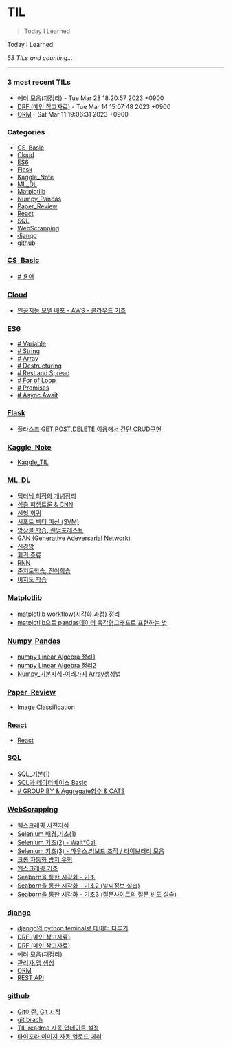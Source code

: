 # TIL
> Today I Learned

Today I Learned


_53 TILs and counting..._

---

### 3 most recent TILs

- [에러 모음(재정리)](django/error.md) - Tue Mar 28 18:20:57 2023 +0900
- [DRF (메인 참고자료)](django/drf.md) - Tue Mar 14 15:07:48 2023 +0900
- [ORM](django/orm.md) - Sat Mar 11 19:06:31 2023 +0900

### Categories

- [CS_Basic](#CS_Basic)
- [Cloud](#Cloud)
- [ES6](#ES6)
- [Flask](#Flask)
- [Kaggle_Note](#Kaggle_Note)
- [ML_DL](#ML_DL)
- [Matplotlib](#Matplotlib)
- [Numpy_Pandas](#Numpy_Pandas)
- [Paper_Review](#Paper_Review)
- [React](#React)
- [SQL](#SQL)
- [WebScrapping](#WebScrapping)
- [django](#django)
- [github](#github)

### [CS_Basic](#CS_Basic)
- [# 용어](CS_Basic/Q.md)

### [Cloud](#Cloud)
- [인공지능 모델 배포 - AWS - 클라우드 기초](Cloud/Basic.md)

### [ES6](#ES6)
- [# Variable](ES6/js_basic.md)
- [# String](ES6/js_basic2.md)
- [# Array](ES6/js_basic3.md)
- [# Destructuring](ES6/js_basic4.md)
- [# Rest and Spread](ES6/js_basic5.md)
- [# For of Loop](ES6/js_basic6.md)
- [# Promises](ES6/js_basic7.md)
- [# Async Await](ES6/js_basic8.md)

### [Flask](#Flask)
- [플라스크 GET,POST,DELETE 이용해서 간단 CRUD구현](Flask/flask_prac1.md)

### [Kaggle_Note](#Kaggle_Note)
- [Kaggle_TIL](Kaggle_Note/kaggle_til.md)

### [ML_DL](#ML_DL)
- [딥러닝 최적화 개념정리](ML_DL/DL_opt.md)
- [심층 퍼셉트론 & CNN](ML_DL/DMLP_CNN.md)
- [선형 회귀](ML_DL/Linear_regression.md)
- [서포트 벡터 머신 (SVM)](ML_DL/SVM.md)
- [앙상블 학습, 랜덤포레스트](ML_DL/ensemble.md)
- [GAN (Generative Adeversarial Network)](ML_DL/gan.md)
- [신경망](ML_DL/nn.md)
- [회귀 종류](ML_DL/regressions.md)
- [RNN](ML_DL/rnn.md)
- [준지도학습, 전이학습](ML_DL/semi-supervised-learning.md)
- [비지도 학습](ML_DL/unsupervised_learning.md)

### [Matplotlib](#Matplotlib)
- [matplotlib workflow(시각화 과정) 정리](Matplotlib/matplotlib_workflow.md)
- [matplotlib으로 pandas데이터 육각형그래프로 표현하는 법](Matplotlib/polar_matplotlib.md)

### [Numpy_Pandas](#Numpy_Pandas)
- [numpy Linear Algebra 정리1](Numpy_Pandas/np_linalg1.md)
- [numpy Linear Algebra 정리2](Numpy_Pandas/np_linalg2.md)
- [Numpy_기본지식-여러가지 Array생성법](Numpy_Pandas/numpy_basic.md)

### [Paper_Review](#Paper_Review)
- [Image Classification](Paper_Review/summary.md)

### [React](#React)
- [React](React/react.md)

### [SQL](#SQL)
- [SQL_기본(1)](SQL/sql_1.md)
- [SQL과 데이터베이스 Basic](SQL/sql_basic.md)
- [# GROUP BY & Aggregate함수 & CATS](SQL/sql_groupby.md)

### [WebScrapping](#WebScrapping)
- [웹스크래핑 사전지식](WebScrapping/Background_Knowlege.md)
- [Selenium 배경,기초(1)](WebScrapping/Selenium1.md)
- [Selenium 기초(2) - Wait*Call](WebScrapping/Selenium2.md)
- [Selenium 기초(3) - 마우스,키보드 조작 / 라이브러리 모음](WebScrapping/Selenium3.md)
- [크롬 자동화 방지 우회](WebScrapping/chrome_1.md)
- [웹스크래핑 기초](WebScrapping/scrapping_basic.md)
- [Seaborn을 통한 시각화 - 기초](WebScrapping/seaborn.md)
- [Seaborn을 통한 시각화 - 기초2 (날씨정보 실습)](WebScrapping/seaborn2.md)
- [Seaborn을 통한 시각화 - 기초3 (질문사이트의 질문 빈도 실습)](WebScrapping/seaborn3.md)

### [django](#django)
- [django의 python teminal로 데이터 다루기](django/django_datacontrol.md)
- [DRF (메인 참고자료)](django/django_flow.md)
- [DRF (메인 참고자료)](django/drf.md)
- [에러 모음(재정리)](django/error.md)
- [관리자,앱 생성](django/make_app.md)
- [ORM](django/orm.md)
- [REST API](django/rest.md)

### [github](#github)
- [Git이란, Git 시작](github/git_basic.md)
- [git brach](github/git_branch.md)
- [TIL readme 자동 업데이트 설정](github/github_TIL_Readme_Auto업데이트.md)
- [타이포라 이미지 자동 업로드 에러](github/typora_token.md)

[1]: https://simonwillison.net/2020/Apr/20/self-rewriting-readme/
[2]: https://github.com/jbranchaud/til

